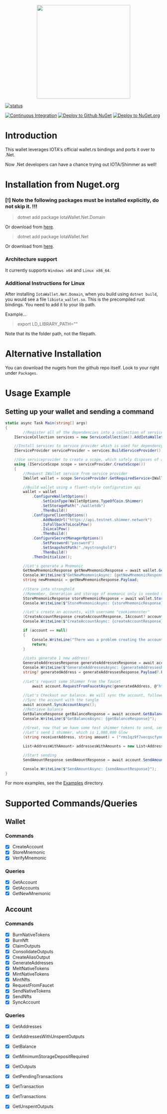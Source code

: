 <p align="center">
    <img src="https://user-images.githubusercontent.com/12537739/193295914-2d4973cc-acea-4173-8ac3-3e49695f4281.jpg" width="300" >
</p>

[![status](https://img.shields.io/badge/Status-Alpha-yellow.svg)](https://github.com/wireless90/IotaWallet.NET)

[![Continuous Integration](https://github.com/wireless90/IotaWallet.NET/actions/workflows/Compile.yml/badge.svg?branch=main)](https://github.com/IOTA-NET/IotaWallet.NET/actions/workflows/Compile.yml)
[![Deploy to Github NuGet](https://github.com/IOTA-NET/IotaWallet.NET/actions/workflows/GithubNuget.yml/badge.svg?branch=v0.2.8-alpha)](https://github.com/IOTA-NET/IotaWallet.NET/actions/workflows/GithubNuget.yml)
[![Deploy to NuGet.org](https://github.com/wireless90/IotaWallet.NET/actions/workflows/Nuget.yml/badge.svg)](https://github.com/IOTA-NET/IotaWallet.NET/actions/workflows/Nuget.yml)

# Introduction

This wallet leverages IOTA's official wallet.rs bindings and ports it over to .Net.

Now .Net developers can have a chance trying out IOTA/Shimmer as well!

# Installation from Nuget.org

### [!] Note the following packages must be installed explicitly, do not skip it. !!!

> dotnet add package IotaWallet.Net.Domain

Or download from [here](https://www.nuget.org/packages/IotaWallet.Net.Domain/).

> dotnet add package IotaWallet.Net

Or download from [here](https://www.nuget.org/packages/IotaWallet.Net/).

### Architecture support

It currently supports `Windows x64` and `Linux x86_64`.

### Additional Instructions for Linux

After installing `IotaWallet.Net.Domain`, when you build using `dotnet build`, you would see a file `libiota_wallet.so`. This is the precompiled rust bindings. You need to add it to your lib path.

Example...
> export LD_LIBRARY_PATH="<folder path to the library>"

Note that its the folder path, not the filepath.

# Alternative Installation

You can download the nugets from the github repo itself. Look to your right under `Packages`.

# Usage Example

## Setting up your wallet and sending a command

```cs
static async Task Main(string[] args)
{
    	//Register all of the dependencies into a collection of services
	IServiceCollection services = new ServiceCollection().AddIotaWalletServices();

	//Install services to service provider which is used for dependency injection
	IServiceProvider serviceProvider = services.BuildServiceProvider();

	//Use serviceprovider to create a scope, which safely disposes of all services at end of scope
	using (IServiceScope scope = serviceProvider.CreateScope())
	{
		//Request IWallet service from service provider
		IWallet wallet = scope.ServiceProvider.GetRequiredService<IWallet>();

		//Build wallet using a fluent-style configuration api
		wallet = wallet
			.ConfigureWalletOptions()
				.SetCoinType(WalletOptions.TypeOfCoin.Shimmer)
				.SetStoragePath("./walletdb")
				.ThenBuild()
			.ConfigureClientOptions()
				.AddNodeUrl("https://api.testnet.shimmer.network")
				.IsFallbackToLocalPow()
				.IsLocalPow()
				.ThenBuild()
			.ConfigureSecretManagerOptions()
				.SetPassword("password")
				.SetSnapshotPath("./mystronghold")
				.ThenBuild()
			.ThenInitialize();

		//Let's generate a Mnemonic
		GetNewMnemonicResponse getNewMnemonicResponse = await wallet.GetNewMnemonicAsync();
		Console.WriteLine($"GetNewMnemonicAsync: {getNewMnemonicResponse}");
		string newMnemonic = getNewMnemonicResponse.Payload;
		
		//Store into stronghold
		//Remember, Generation and storage of mnemonic only is needed to do done the first time!
		StoreMnemonicResponse storeMnemonicResponse = await wallet.StoreMnemonicAsync(newMnemonic);
		Console.WriteLine($"StoreMnemonicAsync: {storeMnemonicResponse}");

		//Let's create an accounts, with username "cookiemonster"
		(CreateAccountResponse createAccountResponse, IAccount? account) = await wallet.CreateAccountAsync("cookiemonster");
		Console.WriteLine($"CreateAccountAsync: {createAccountResponse}");

		if (account == null)
		{
			Console.WriteLine("There was a problem creating the account.");
			return;
		}
		
		//Lets generate 1 new address!
		GenerateAddressesResponse generateAddressesResponse = await account.GenerateAddressesAsync(numberOfAddresses: 1, NetworkType.Testnet);
		Console.WriteLine($"GenerateAddressesAsync: {generateAddressesResponse}");
		string? generatedAddress = generateAddressesResponse.Payload?.FirstOrDefault()?.Address;
			
		//Let's request some Shimmer from the faucet
        	await account.RequestFromFaucetAsync(generatedAddress, @"https://faucet.testnet.shimmer.network");
        
		//Let's Checkout our balance. We will sync the account, followed by checking the balance.
		//Sync the account with the tangle
		await account.SyncAccountAsync();
		//Retrieve balance
		GetBalanceResponse getBalanceResponse = await account.GetBalanceAsync();
		Console.WriteLine($"GetBalanceAsync: {getBalanceResponse}");
		
		//Great, now that we have some test shimmer tokens to send, send to me!
		//Let's send 1 shimmer, which is 1,000,000 Glow
        (string receiverAddress, string amount) = ("rms1qz9f7vecqscfynnxacyzefwvpza0wz3r0lnnwrc8r7qhx65s5x7rx2fln5q", "1000000");

        List<AddressWithAmount> addressesWithAmounts = new List<AddressWithAmount>() { new AddressWithAmount(receiverAddress, amount) };

        //Start sending
        SendAmountResponse sendAmountResponse = await account.SendAmountAsync(addressesWithAmounts);

		Console.WriteLine($"SendAmountAsync: {sendAmountResponse}");
}
```

For more examples, see the [Examples](https://github.com/wireless90/IotaWallet.NET/tree/main/csharp/IotaWalletNet/IotaWalletNet.Main/Examples) directory.

# Supported Commands/Queries

## Wallet

### Commands

- [x] CreateAccount
- [x] StoreMnemonic
- [x] VerifyMnemonic

### Queries

- [x] GetAccount
- [x] GetAccounts
- [x] GetNewMnemonic

## Account

### Commands

- [x] BurnNativeTokens
- [x] BurnNft
- [x] ClaimOutputs
- [x] ConsolidateOutputs
- [x] CreateAliasOutput
- [x] GenerateAddresses
- [x] MeltNativeTokens
- [x] MintNativeTokens
- [x] MintNfts
- [x] RequestFromFaucet
- [x] SendNativeTokens
- [x] SendNfts
- [x] SyncAccount

### Queries

- [x] GetAddresses
- [x] GetAddressesWithUnspentOutputs
- [x] GetBalance
- [x] GetMinimumStorageDepositRequired
- [x] GetOutputs
- [x] GetPendingTransactions
- [x] GetTransaction
- [x] GetTransactions
- [x] GetUnspentOutputs

